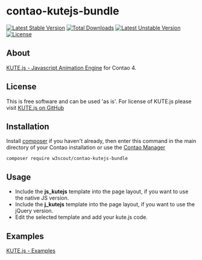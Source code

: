 # contao-kutejs-bundle
[![Latest Stable Version](https://poser.pugx.org/w3scout/contao-kutejs-bundle/v/stable)](https://packagist.org/packages/w3scout/contao-kutejs-bundle)
[![Total Downloads](https://poser.pugx.org/w3scout/contao-kutejs-bundle/downloads)](https://packagist.org/packages/w3scout/contao-kutejs-bundle)
[![Latest Unstable Version](https://poser.pugx.org/w3scout/contao-kutejs-bundle/v/unstable)](https://packagist.org/packages/w3scout/contao-kutejs-bundle)
[![License](https://poser.pugx.org/w3scout/contao-kutejs-bundle/license)](https://packagist.org/packages/w3scout/contao-kutejs-bundle)


## About
[KUTE.js - Javascript Animation Engine](http://thednp.github.io/kute.js/) for Contao 4.

## License
This is free software and can be used 'as is'. For license of KUTE.js please visit <a href="https://github.com/thednp/kute.js/blob/master/LICENSE" target="_blank">KUTE.js on GitHub</a>

## Installation
Install [composer](https://getcomposer.org) if you haven't already, then enter this command in the main directory of your Contao installation or use the [Contao Manager](https://docs.contao.org/books/manager/de/)
```
composer require w3scout/contao-kutejs-bundle
```

## Usage
* Include the **js_kutejs** template into the page layout, if you want to use the native JS version.
* Include the **j_kutejs** template into the page layout, if you want to use the jQuery version.
* Edit the selected template and add your kute.js code.

## Examples
[KUTE.js - Examples](http://thednp.github.io/kute.js/examples.html)
